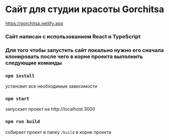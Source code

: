 # Сайт для студии красоты Gorchitsa

https://gorchitsa.netlify.app

### Сайт написан с использованием React и TypeScript

### Для того чтобы запустить сайт локально нужно его сначала клонировать после чего в корне проекта выполнить следующие команды

### `npm install`
установит все необходимые зависимости

### `npm start`
запускает проект на http://localhost:3000

### `npm run build`
собирает проект в папку `/build` в корне проекта
